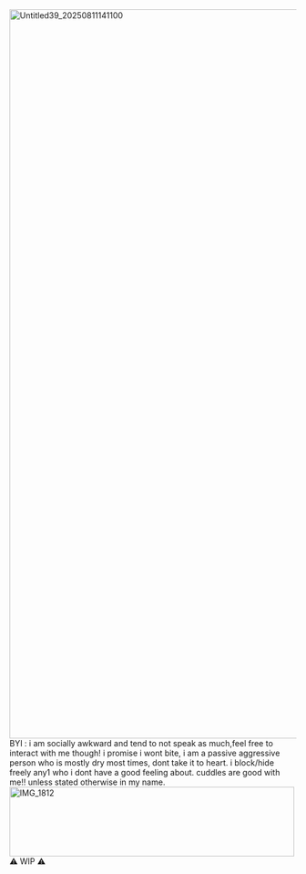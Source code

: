 <img width="1280" height="1280" alt="Untitled39_20250811141100" src="https://github.com/user-attachments/assets/fbfd50b2-6715-48b6-9958-9cfc82e778c8" />
                                         BYI : i am socially awkward and tend to not speak as much,feel free to interact with me though! i promise i wont bite, i am a passive aggressive person who is mostly dry most times, dont take it to heart. i block/hide freely any1 who i dont have a good feeling about. cuddles are good with me!! unless stated otherwise in my name.
                                      <img width="500" height="122" alt="IMG_1812" src="https://github.com/user-attachments/assets/fd0d79b0-5c93-4f30-8a29-753e1dd49d80" />
                                         ⚠️ WIP ⚠️
